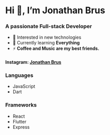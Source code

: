 # Hi 👋, I’m Jonathan Brus
### A passionate Full-stack Developer

- 👀 Interested in new technologies
- 🌱 Currently learning **Everything**
- ⚡ **Coffee and Music are my best friends.**

#### __Instagram:__ <a href="https://instagram.com/joey.__10" target="blank">Jonathan Brus</a>

### **Languages**
  - JavaScript
  - Dart

### **Frameworks**
  - React
  - Flutter
  - Express

<!---
jonathanbrus/jonathanbrus is a ✨ special ✨ repository because its `README.md` (this file) appears on your GitHub profile.
You can click the Preview link to take a look at your changes.
--->
